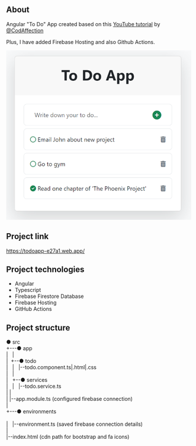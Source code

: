 ## About 
Angular "To Do" App created based on this <a href="https://www.youtube.com/watch?v=kzl4IKAC8O4&list=WL&index=14&t=251s" target="_blank">YouTube tutorial</a>  by 
<a href="https://github.com/CodAffection" target="_blank">@CodAffection</a> 
<br />

Plus, I have added Firebase Hosting and also Github Actions. <br />

<img src="/screenshots/todoApp.png" width="500" />

## Project link
https://todoapp-e27a1.web.app/

## Project technologies
* Angular
* Typescript
* Firebase Firestore Database
* Firebase Hosting
* GitHub Actions

## Project structure
● src <br/>
+---● app <br />
|  &nbsp; | <br />
|  &nbsp;+--● todo <br />
|  &nbsp; | &nbsp; |--todo.component.ts|.html|.css <br />
|  &nbsp; |  <br />
|  &nbsp; +--● services <br />
|  &nbsp; | &nbsp;  |--todo.service.ts <br />
|   | <br />
|   |--app.module.ts (configured firebase connection) <br />
| <br />
+---● environments <br />  
|  &nbsp; |--environment.ts (saved firebase connection details) <br />
| <br />
|--index.html (cdn path for bootstrap and fa icons) <br />
  